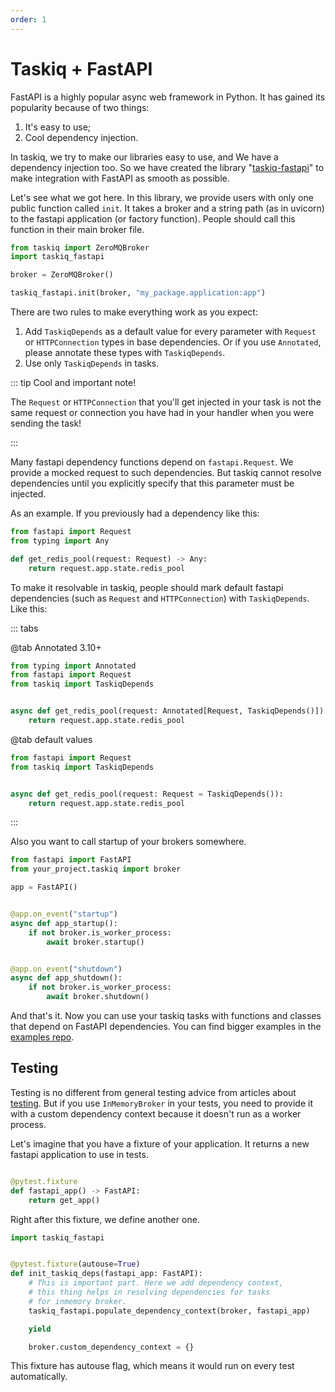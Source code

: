 ```yaml
---
order: 1
---
```


# Taskiq + FastAPI

FastAPI is a highly popular async web framework in Python. It has gained its popularity because of two things:
1. It's easy to use;
2. Cool dependency injection.

In taskiq, we try to make our libraries easy to use, and We have a dependency injection too. So we have created the library "[taskiq-fastapi](https://github.com/taskiq-python/taskiq-fastapi)" to make integration with FastAPI as smooth as possible.

Let's see what we got here. In this library, we provide users with only one public function called `init`. It takes a broker and a string path (as in uvicorn) to the fastapi application (or factory function). People should call this function in their main broker file.

```python
from taskiq import ZeroMQBroker
import taskiq_fastapi

broker = ZeroMQBroker()

taskiq_fastapi.init(broker, "my_package.application:app")

```

There are two rules to make everything work as you expect:
1. Add `TaskiqDepends` as a default value for every parameter with `Request` or `HTTPConnection` types in base dependencies. Or if you use `Annotated`, please annotate these types with `TaskiqDepends`.
2. Use only `TaskiqDepends` in tasks.


::: tip Cool and important note!

The `Request` or `HTTPConnection` that you'll get injected in your task is not the same request or connection you have had in your handler when you were sending the task!

:::

Many fastapi dependency functions depend on `fastapi.Request`. We provide a mocked request to such dependencies. But taskiq cannot resolve dependencies until you explicitly specify that this parameter must be injected.

As an example. If you previously had a dependency like this:

```python
from fastapi import Request
from typing import Any

def get_redis_pool(request: Request) -> Any:
    return request.app.state.redis_pool

```

To make it resolvable in taskiq, people should mark default fastapi dependencies (such as `Request` and `HTTPConnection`) with `TaskiqDepends`. Like this:


::: tabs

@tab Annotated 3.10+

```python
from typing import Annotated
from fastapi import Request
from taskiq import TaskiqDepends


async def get_redis_pool(request: Annotated[Request, TaskiqDepends()]):
    return request.app.state.redis_pool

```

@tab default values

```python
from fastapi import Request
from taskiq import TaskiqDepends


async def get_redis_pool(request: Request = TaskiqDepends()):
    return request.app.state.redis_pool

```

:::


Also you want to call startup of your brokers somewhere.

```python
from fastapi import FastAPI
from your_project.taskiq import broker

app = FastAPI()


@app.on_event("startup")
async def app_startup():
    if not broker.is_worker_process:
        await broker.startup()


@app.on_event("shutdown")
async def app_shutdown():
    if not broker.is_worker_process:
        await broker.shutdown()

```

And that's it. Now you can use your taskiq tasks with functions and classes that depend on FastAPI dependencies. You can find bigger examples in the [examples repo](https://github.com/taskiq-python/examples/).


## Testing

Testing is no different from general testing advice from articles about [testing](../guide/testing-taskiq.md). But if you use `InMemoryBroker` in your tests, you need to provide it with a custom dependency context because it doesn't run as a worker process.

Let's imagine that you have a fixture of your application. It returns a new fastapi application to use in tests.
```python

@pytest.fixture
def fastapi_app() -> FastAPI:
    return get_app()

```

Right after this fixture, we define another one.

```python
import taskiq_fastapi


@pytest.fixture(autouse=True)
def init_taskiq_deps(fastapi_app: FastAPI):
    # This is important part. Here we add dependency context,
    # this thing helps in resolving dependencies for tasks
    # for inmemory broker.
    taskiq_fastapi.populate_dependency_context(broker, fastapi_app)

    yield

    broker.custom_dependency_context = {}

```

This fixture has autouse flag, which means it would run on every test automatically.
